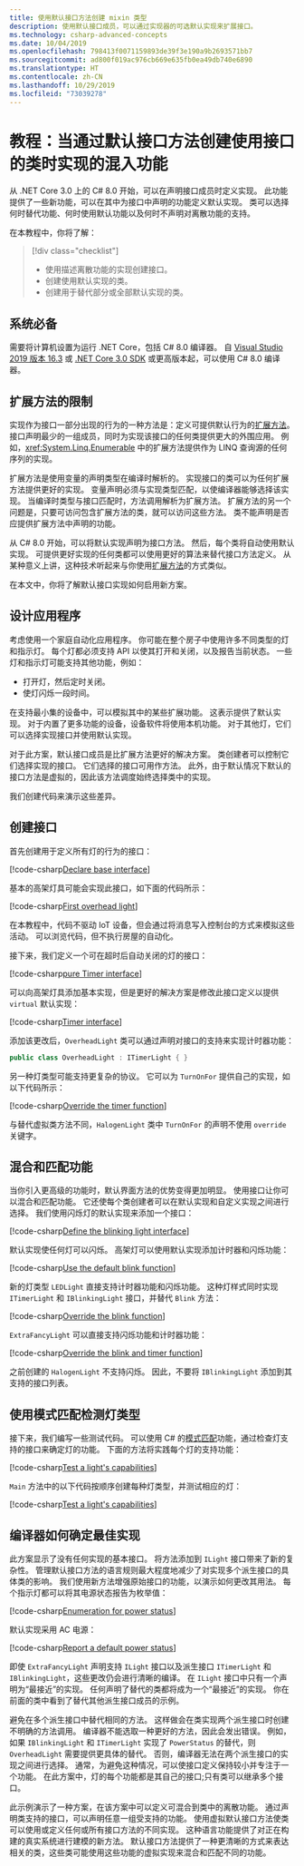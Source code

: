 ```yaml
---
title: 使用默认接口方法创建 mixin 类型
description: 使用默认接口成员，可以通过实现器的可选默认实现来扩展接口。
ms.technology: csharp-advanced-concepts
ms.date: 10/04/2019
ms.openlocfilehash: 798413f0071159893de39f3e190a9b2693571bb7
ms.sourcegitcommit: ad800f019ac976cb669e635fb0ea49db740e6890
ms.translationtype: HT
ms.contentlocale: zh-CN
ms.lasthandoff: 10/29/2019
ms.locfileid: "73039278"
---
```

# <a name="tutorial-mix-in-functionality-when-creating-classes-using-interfaces-with-default-interface-methods"></a>教程：当通过默认接口方法创建使用接口的类时实现的混入功能

从 .NET Core 3.0 上的 C# 8.0 开始，可以在声明接口成员时定义实现。 此功能提供了一些新功能，可以在其中为接口中声明的功能定义默认实现。 类可以选择何时替代功能、何时使用默认功能以及何时不声明对离散功能的支持。

在本教程中，你将了解：

> [!div class="checklist"]
>
> * 使用描述离散功能的实现创建接口。
> * 创建使用默认实现的类。
> * 创建用于替代部分或全部默认实现的类。

## <a name="prerequisites"></a>系统必备

需要将计算机设置为运行 .NET Core，包括 C# 8.0 编译器。 自 [Visual Studio 2019 版本 16.3](https://visualstudio.microsoft.com/downloads/?utm_medium=microsoft&utm_source=docs.microsoft.com&utm_campaign=inline+link&utm_content=download+vs2019) 或 [.NET Core 3.0 SDK](https://dotnet.microsoft.com/download/dotnet-core) 或更高版本起，可以使用 C# 8.0 编译器。

## <a name="limitations-of-extension-methods"></a>扩展方法的限制

实现作为接口一部分出现的行为的一种方法是：定义可提供默认行为的[扩展方法](../programming-guide/classes-and-structs/extension-methods.md)。 接口声明最少的一组成员，同时为实现该接口的任何类提供更大的外围应用。 例如，<xref:System.Linq.Enumerable> 中的扩展方法提供作为 LINQ 查询源的任何序列的实现。

扩展方法是使用变量的声明类型在编译时解析的。 实现接口的类可以为任何扩展方法提供更好的实现。 变量声明必须与实现类型匹配，以使编译器能够选择该实现。 当编译时类型与接口匹配时，方法调用解析为扩展方法。 扩展方法的另一个问题是，只要可访问包含扩展方法的类，就可以访问这些方法。 类不能声明是否应提供扩展方法中声明的功能。

从 C# 8.0 开始，可以将默认实现声明为接口方法。 然后，每个类将自动使用默认实现。 可提供更好实现的任何类都可以使用更好的算法来替代接口方法定义。 从某种意义上讲，这种技术听起来与你使用[扩展方法](../programming-guide/classes-and-structs/extension-methods.md)的方式类似。

在本文中，你将了解默认接口实现如何启用新方案。

## <a name="design-the-application"></a>设计应用程序

考虑使用一个家庭自动化应用程序。 你可能在整个房子中使用许多不同类型的灯和指示灯。 每个灯都必须支持 API 以使其打开和关闭，以及报告当前状态。 一些灯和指示灯可能支持其他功能，例如：

- 打开灯，然后定时关闭。
- 使灯闪烁一段时间。

在支持最小集的设备中，可以模拟其中的某些扩展功能。 这表示提供了默认实现。 对于内置了更多功能的设备，设备软件将使用本机功能。 对于其他灯，它们可以选择实现接口并使用默认实现。

对于此方案，默认接口成员是比扩展方法更好的解决方案。 类创建者可以控制它们选择实现的接口。 它们选择的接口可用作方法。 此外，由于默认情况下默认的接口方法是虚拟的，因此该方法调度始终选择类中的实现。 

我们创建代码来演示这些差异。

## <a name="create-interfaces"></a>创建接口

首先创建用于定义所有灯的行为的接口：

[!code-csharp[Declare base interface](~/samples/csharp/tutorials/mixins-with-interfaces/UnusedExampleCode.cs?name=SnippetILightInterfaceV1)]

基本的高架灯具可能会实现此接口，如下面的代码所示：

[!code-csharp[First overhead light](~/samples/csharp/tutorials/mixins-with-interfaces/UnusedExampleCode.cs?name=SnippetOverheadLightV1)]

在本教程中，代码不驱动 IoT 设备，但会通过将消息写入控制台的方式来模拟这些活动。 可以浏览代码，但不执行房屋的自动化。

接下来，我们定义一个可在超时后自动关闭的灯的接口：

[!code-csharp[pure Timer interface](~/samples/csharp/tutorials/mixins-with-interfaces/UnusedExampleCode.cs?name=SnippetPureTimerInterface)]

可以向高架灯具添加基本实现，但是更好的解决方案是修改此接口定义以提供 `virtual` 默认实现：

[!code-csharp[Timer interface](~/samples/csharp/tutorials/mixins-with-interfaces/ITimerLight.cs?name=SnippetTimerLightFinal)]

添加该更改后，`OverheadLight` 类可以通过声明对接口的支持来实现计时器功能：

```csharp
public class OverheadLight : ITimerLight { }
```

另一种灯类型可能支持更复杂的协议。 它可以为 `TurnOnFor` 提供自己的实现，如以下代码所示：

[!code-csharp[Override the timer function](~/samples/csharp/tutorials/mixins-with-interfaces/HalogenLight.cs?name=SnippetHalogenLight)]

与替代虚拟类方法不同，`HalogenLight` 类中 `TurnOnFor` 的声明不使用 `override` 关键字。 

## <a name="mix-and-match-capabilities"></a>混合和匹配功能

当你引入更高级的功能时，默认界面方法的优势变得更加明显。 使用接口让你可以混合和匹配功能。 它还使每个类创建者可以在默认实现和自定义实现之间进行选择。 我们使用闪烁灯的默认实现来添加一个接口：

[!code-csharp[Define the blinking light interface](~/samples/csharp/tutorials/mixins-with-interfaces/IBlinkingLight.cs?name=SnippetBlinkingLight)]

默认实现使任何灯可以闪烁。 高架灯可以使用默认实现添加计时器和闪烁功能：

[!code-csharp[Use the default blink function](~/samples/csharp/tutorials/mixins-with-interfaces/OverheadLight.cs?name=SnippetOverheadLight)]

新的灯类型 `LEDLight` 直接支持计时器功能和闪烁功能。 这种灯样式同时实现 `ITimerLight` 和 `IBlinkingLight` 接口，并替代 `Blink` 方法：

[!code-csharp[Override the blink function](~/samples/csharp/tutorials/mixins-with-interfaces/LEDLight.cs?name=SnippetLEDLight)]

`ExtraFancyLight` 可以直接支持闪烁功能和计时器功能：

[!code-csharp[Override the blink and timer function](~/samples/csharp/tutorials/mixins-with-interfaces/ExtraFancyLight.cs?name=SnippetExtraFancyLight)]

之前创建的 `HalogenLight` 不支持闪烁。 因此，不要将 `IBlinkingLight` 添加到其支持的接口列表。

## <a name="detect-the-light-types-using-pattern-matching"></a>使用模式匹配检测灯类型

接下来，我们编写一些测试代码。 可以使用 C# 的[模式匹配](../pattern-matching.md)功能，通过检查灯支持的接口来确定灯的功能。  下面的方法将实践每个灯的支持功能：

[!code-csharp[Test a light's capabilities](~/samples/csharp/tutorials/mixins-with-interfaces/Program.cs?name=SnippetTestLightFunctions)]

`Main` 方法中的以下代码按顺序创建每种灯类型，并测试相应的灯：

[!code-csharp[Test a light's capabilities](~/samples/csharp/tutorials/mixins-with-interfaces/Program.cs?name=SnippetMainMethod)]

## <a name="how-the-compiler-determines-best-implementation"></a>编译器如何确定最佳实现

此方案显示了没有任何实现的基本接口。 将方法添加到 `ILight` 接口带来了新的复杂性。 管理默认接口方法的语言规则最大程度地减少了对实现多个派生接口的具体类的影响。 我们使用新方法增强原始接口的功能，以演示如何更改其用法。 每个指示灯都可以将其电源状态报告为枚举值：

[!code-csharp[Enumeration for power status](~/samples/csharp/tutorials/mixins-with-interfaces/ILight.cs?name=SnippetPowerStatus)]

默认实现采用 AC 电源：

[!code-csharp[Report a default power status](~/samples/csharp/tutorials/mixins-with-interfaces/ILight.cs?name=SnippetILightInterface)]

即使 `ExtraFancyLight` 声明支持 `ILight` 接口以及派生接口 `ITimerLight` 和 `IBlinkingLight`，这些更改仍会进行清晰的编译。 在 `ILight` 接口中只有一个声明为“最接近”的实现。 任何声明了替代的类都将成为一个“最接近”的实现。 你在前面的类中看到了替代其他派生接口成员的示例。

避免在多个派生接口中替代相同的方法。 这样做会在类实现两个派生接口时创建不明确的方法调用。 编译器不能选取一种更好的方法，因此会发出错误。 例如，如果 `IBlinkingLight` 和 `ITimerLight` 实现了 `PowerStatus` 的替代，则 `OverheadLight` 需要提供更具体的替代。 否则，编译器无法在两个派生接口的实现之间进行选择。 通常，为避免这种情况，可以使接口定义保持较小并专注于一个功能。 在此方案中，灯的每个功能都是其自己的接口;只有类可以继承多个接口。

此示例演示了一种方案，在该方案中可以定义可混合到类中的离散功能。 通过声明类支持的接口，可以声明任意一组受支持的功能。 使用虚拟默认接口方法使类可以使用或定义任何或所有接口方法的不同实现。 这种语言功能提供了对正在构建的真实系统进行建模的新方法。 默认接口方法提供了一种更清晰的方式来表达相关的类，这些类可能使用这些功能的虚拟实现来混合和匹配不同的功能。
